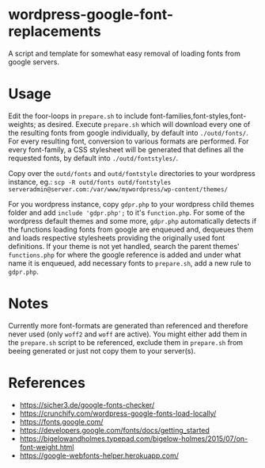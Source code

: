 # wordpress-google-font-replacements
A script and template for somewhat easy removal of loading fonts from google servers.


# Usage

Edit the foor-loops in `prepare.sh` to include font-families,font-styles,font-weights; as desired.
Execute `prepare.sh` which will download every one of the resulting fonts from google individually, by default into `./outd/fonts/`.
For every resulting font, conversion to various formats are performed.
For every font-family, a CSS stylesheet will be generated that defines all the requested fonts, by default into `./outd/fontstyles/`.

Copy over the `outd/fonts` and `outd/fontstyle` directories to your wordpress instance, eg.:
`scp -R outd/fonts outd/fontstyles serveradmin@server.com:/var/www/mywordpress/wp-content/themes/`

For you wordpress instance, copy `gdpr.php` to your wordpress child themes folder and add  `include 'gdpr.php';` to it's `function.php`.
For some of the wordpress default themes and some more, `gdpr.php` automatically detects if the functions loading fonts from google are enqueued and, dequeues them and loads respective stylesheets providing the originally used font definitions.
If your theme is not yet handled, search the parent themes' `functions.php` for where the google reference is added and under what name it is enqueued, add necessary fonts to `prepare.sh`, add a new rule to `gdpr.php`.


# Notes

Currently more font-formats are generated than referenced and therefore never used (only `woff2` and `woff` are active).
You might either add them in the `prepare.sh` script to be referenced, exclude them in `prepare.sh` from beeing generated or just not copy them to your server(s).

# References

- https://sicher3.de/google-fonts-checker/
- https://crunchify.com/wordpress-google-fonts-load-locally/
- https://fonts.google.com/
- https://developers.google.com/fonts/docs/getting_started
- https://bigelowandholmes.typepad.com/bigelow-holmes/2015/07/on-font-weight.html
- https://google-webfonts-helper.herokuapp.com/
